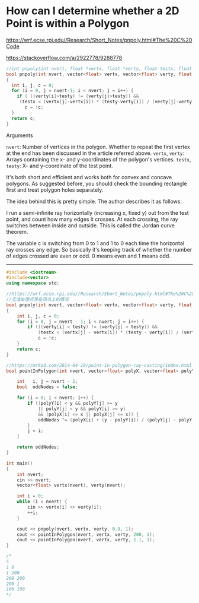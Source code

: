 # How can I determine whether a 2D Point is within a Polygon

https://wrf.ecse.rpi.edu//Research/Short_Notes/pnpoly.html#The%20C%20Code

https://stackoverflow.com/a/2922778/9288778

```cpp
//int pnpoly(int nvert, float *vertx, float *verty, float testx, float testy)
bool pnpoly(int nvert, vector<float> vertx, vector<float> verty, float testx, float testy)
{
  int i, j, c = 0;
  for (i = 0, j = nvert-1; i < nvert; j = i++) {
    if ( ((verty[i]>testy) != (verty[j]>testy)) &&
     (testx < (vertx[j]-vertx[i]) * (testy-verty[i]) / (verty[j]-verty[i]) + vertx[i]) )
       c = !c;
  }
  return c;
}
```

Arguments

`nvert`: Number of vertices in the polygon. Whether to repeat the first vertex at the end has been discussed in the article referred above.
`vertx`, `verty`: Arrays containing the x- and y-coordinates of the polygon's vertices.
`testx`, `testy`: X- and y-coordinate of the test point.

It's both short and efficient and works both for convex and concave polygons. As suggested before, you should check the bounding rectangle first and treat polygon holes separately.

The idea behind this is pretty simple. The author describes it as follows:

I run a semi-infinite ray horizontally (increasing x, fixed y) out from the test point, and count how many edges it crosses. At each crossing, the ray switches between inside and outside. This is called the Jordan curve theorem.

The variable c is switching from 0 to 1 and 1 to 0 each time the horizontal ray crosses any edge. So basically it's keeping track of whether the number of edges crossed are even or odd. 0 means even and 1 means odd.

-----

```cpp
#include <iostream>
#include<vector>
using namespace std;

//https://wrf.ecse.rpi.edu//Research/Short_Notes/pnpoly.html#The%20C%20Code
//无法处理点落在顶点上的情况
bool pnpoly(int nvert, vector<float> vertx, vector<float> verty, float testx, float testy)
{
    int i, j, c = 0;
    for (i = 0, j = nvert - 1; i < nvert; j = i++) {
        if (((verty[i] > testy) != (verty[j] > testy)) &&
            (testx < (vertx[j] - vertx[i]) * (testy - verty[i]) / (verty[j] - verty[i]) + vertx[i]))
            c = !c;
    }
    return c;
}

//https://mrkod.com/2014-04-19/point-in-polygon-ray-casting/index.html
bool pointInPolygon(int nvert, vector<float> polyX, vector<float> polyY, float x, float y) {

    int   i, j = nvert - 1;
    bool  oddNodes = false;

    for (i = 0; i < nvert; i++) {
        if ((polyY[i] < y && polyY[j] >= y
            || polyY[j] < y && polyY[i] >= y)
            && (polyX[i] <= x || polyX[j] <= x)) {
            oddNodes ^= (polyX[i] + (y - polyY[i]) / (polyY[j] - polyY[i]) * (polyX[j] - polyX[i]) < x);
        }
        j = i;
    }

    return oddNodes;
}

int main()
{
    int nvert;
    cin >> nvert;
    vector<float> vertx(nvert), verty(nvert);

    int i = 0;
    while (i < nvert) {
        cin >> vertx[i] >> verty[i];
        ++i;
    }

    cout << pnpoly(nvert, vertx, verty, 0.9, 1);
    cout << pointInPolygon(nvert, vertx, verty, 200, 1);
    cout << pointInPolygon(nvert, vertx, verty, 1.1, 1);
}

/*
5
1 0
1 200
200 200
200 1
100 100
*/

```